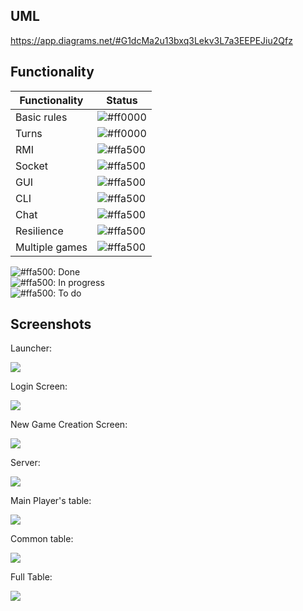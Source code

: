 ## UML
https://app.diagrams.net/#G1dcMa2u13bxq3Lekv3L7a3EEPEJiu2Qfz  
  
## Functionality
| Functionality | Status                                                          |
|---------------|-----------------------------------------------------------------|
| Basic rules  | ![#ff0000](https://via.placeholder.com/15/00ff00/000000?text=+) |
| Turns  | ![#ff0000](https://via.placeholder.com/15/ffa500/000000?text=+) |
| RMI  | ![#ffa500](https://via.placeholder.com/15/00ff00/000000?text=+) |
| Socket  | ![#ffa500](https://via.placeholder.com/15/ffa500/000000?text=+) |
| GUI  | ![#ffa500](https://via.placeholder.com/15/ffa500/000000?text=+) |
| CLI  | ![#ffa500](https://via.placeholder.com/15/ffa500/000000?text=+) |
| Chat  | ![#ffa500](https://via.placeholder.com/15/ffa500/000000?text=+) |
| Resilience  | ![#ffa500](https://via.placeholder.com/15/ff0000/000000?text=+) |
| Multiple games  | ![#ffa500](https://via.placeholder.com/15/00ff00/000000?text=+) |


![#ffa500](https://via.placeholder.com/15/00ff00/000000?text=+): Done  
![#ffa500](https://via.placeholder.com/15/ffa500/000000?text=+): In progress  
![#ffa500](https://via.placeholder.com/15/ff0000/000000?text=+): To do  


## Screenshots
Launcher:

<img src="https://github.com/SimoPolimi/ing-sw-2024-rodari-summa-rodigari-pignataro/assets/160849789/e9148572-66b7-41d3-a799-b409fcbeb64f">

Login Screen:

<img src="https://github.com/SimoPolimi/ing-sw-2024-rodari-summa-rodigari-pignataro/assets/160849789/2d23ffd1-e85d-4fc0-a89e-59a33b27e560">

New Game Creation Screen:

<img src="https://github.com/SimoPolimi/ing-sw-2024-rodari-summa-rodigari-pignataro/assets/160849789/881a281b-9b86-4b93-9f88-3429550a555c">

Server:

<img src="https://github.com/SimoPolimi/ing-sw-2024-rodari-summa-rodigari-pignataro/assets/160849789/274400a2-c2d3-444a-af3c-0612f0df1015">

Main Player's table:

<img src="https://github.com/SimoPolimi/ing-sw-2024-rodari-summa-rodigari-pignataro/assets/160849789/fa3e9ae0-8bb7-4fe5-ad2f-9d767c99be06">


Common table:

<img src="https://github.com/SimoPolimi/ing-sw-2024-rodari-summa-rodigari-pignataro/assets/160849789/72abc57c-430a-4922-a63b-c1c1c828eefd">

Full Table:

<img src="https://github.com/SimoPolimi/ing-sw-2024-rodari-summa-rodigari-pignataro/assets/160849789/683bffaf-32a9-472e-9cd0-da01a2163fdc">
